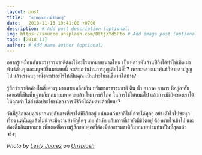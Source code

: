 ```yaml
---
layout: post
title:  "ขอบคุณการมีชีวิตอยู่"
date:   2018-11-13 19:41:08 +0700
description: # Add post description (optional)
img: https://source.unsplash.com/DFtjXYd5Pto # Add image post (optional)
tags: [2018-11]
author: # Add name author (optional)
---
```

อยากรู้เหมือนกันนะว่าธรรมชาติต้องใช้อะไรมากมายขนาดไหน เป็นหลายพันล้านปีถึงได้ทำให้เกิดเผ่าพันธ์ต่างๆ และมนุษย์ขึ้นมาแบบนี้ จะเรียกว่าผ่านการสูญเสียได้มั๊ย? เพราะหลายเผ่าพันธ์ก็หายสาปสูญไป แล้วเราคนๆ หนึ่งจะทำอะไรให้เป็นคุณ เป็นประโยชน์ขึ้นมาได้บ้าง?

รู้สึกว่าเราติดค้างในสิ่งต่างๆ มากมายเหลือเกิน ทรัพยากรธรรมชาติ ดิน น้ำ อากาศ อาหาร ที่อยู่อาศัย เอาแค่ที่เป็นพื้นฐานก็มากมายมหาศาลแล้ว ในการบริโภค ในการใช้ให้หมดไป แล้วการมีชีวิตของเราได้ให้คุณค่า ได้ส่งต่อประโยชน์ของการมีชีวิตได้คุ้มค่าแล้วมั๊ยนะ?

วันนี้รู้สึกขอบคุณมากมายกับการที่เราได้มีชีวิตอยู่ แน่นอนว่าเราก็ไม่ได้จะได้ทุกๆ อย่างดั่งใจไปซะทุกเรื่อง แต่นั่นดูแล้วไม่น่าจะมีความสำคัญใดๆ เลย ถ้าเทียบกับการที่เรายังมีชีวิตอยู่ ต้องหายใจเข้าไป และต้องดื่มกินมากมาย เพียงแค่นี้ความรู้สึกขอบคุณที่ต้องมีต่อธรรมชาติก็มากมายท่วมท้นเป็นที่สุดแล้วจริงๆ

*Photo by [Lesly Juarez](https://unsplash.com/@jblesly) on [Unsplash](https://unsplash.com/)*
